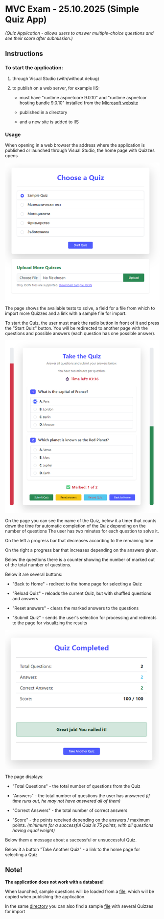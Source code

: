 # MVC Exam - 25.10.2025 (Simple Quiz App)

*(Quiz Application - allows users to answer multiple-choice questions and see their score after submission.)*

## Instructions


### To start the application:
	
1. through Visual Studio (with/without debug)
	
2. to publish on a web server, for example IIS:
	
	- must have "runtime aspnetcore 9.0.10" and "runtime aspnetcor hosting bundle 9.0.10" installed from the [Microsoft website](https://dotnet.microsoft.com/en-us/download/dotnet/9.0)
	
	- published in a directory
	
	- and a new site is added to IIS

### Usage

When opening in a web browser the address where the application is published
		or launched through Visual Studio, the home page with Quizzes opens

![Web Gui Preview](https://github.com/DAtanassov/SimpleQuizApp/blob/master/docs/HomePage.png)

The page shows the available tests to solve,
	a field for a file from which to import more Quizzes and a link
	with a sample file for import.

To start the Quiz, the user must mark the radio button in front of it
	and press the "Start Quiz" button. You will be redirected to another page
	with the questions and possible answers (each question has one possible answer).

![Web Gui Preview](https://github.com/DAtanassov/SimpleQuizApp/blob/master/docs/Quiz.png)

On the page you can see the name of the Quiz, below it a timer that counts down
		the time for automatic completion of the Quiz depending on the number of questions
		The user has two minutes for each question to solve it.
						
On the left a progress bar that decreases according to the remaining time.

On the right a progress bar that increases depending on the answers given.
 
Below the questions there is a counter showing the number of marked out of the total number of questions.

Below it are several buttons:
- "Back to Home" - redirect to the home page for selecting a Quiz

- "Reload Quiz" - reloads the current Quiz, but with shuffled questions and answers
	
- "Reset answers" - clears the marked answers to the questions
	
- "Submit Quiz" - sends the user's selection for processing and redirects to the page for visualizing the results

![Web Gui Preview](https://github.com/DAtanassov/SimpleQuizApp/blob/master/docs/Results.png)

The page displays:
	
- "Total Questions" - the total number of questions from the Quiz
	
- "Answers" - the total number of questions the user has answered *(if time runs out, he may not have answered all of them)*
	
- "Correct Answers" - the total number of correct answers
	
- "Score" - the points received depending on the answers / maximum points. *(minimum for a successful Quiz is 75 points, with all questions having equal weight)*

Below them a message about a successful or unsuccessful Quiz.

Below it a button "Take Another Quiz" - a link to the home page for selecting a Quiz

## Note!

**The application does not work with a database!**

When launched, sample questions will be loaded from a [file](https://github.com/DAtanassov/SimpleQuizApp/blob/master/JSONfiles/InitialQuestions.json), which will be copied when publishing the application.

In the same [directory](https://github.com/DAtanassov/SimpleQuizApp/tree/master/JSONfiles) you can also find a sample [file](https://github.com/DAtanassov/SimpleQuizApp/blob/master/JSONfiles/QuizzesForImport.json) with several Quizzes for import
	
